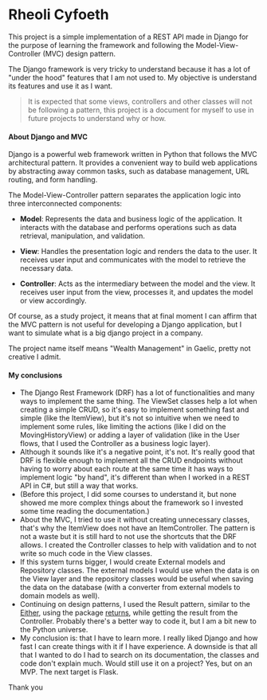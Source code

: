 # Rheoli Cyfoeth

This project is a simple implementation of a REST API made in Django for the purpose of learning the framework and following the Model-View-Controller (MVC) design pattern. 

The Django framework is very tricky to understand because it has a lot of "under the hood" features that I am not used to. My objective is understand its features and use it as I want. 
> It is expected that some views, controllers and other classes will not be following a pattern, this project is a document for myself to use in future projects to understand why or how.

#### About Django and MVC

Django is a powerful web framework written in Python that follows the MVC architectural pattern. It provides a convenient way to build web applications by abstracting away common tasks, such as database management, URL routing, and form handling.

The Model-View-Controller pattern separates the application logic into three interconnected components:

- **Model**: Represents the data and business logic of the application. It interacts with the database and performs operations such as data retrieval, manipulation, and validation.

- **View**: Handles the presentation logic and renders the data to the user. It receives user input and communicates with the model to retrieve the necessary data.

- **Controller**: Acts as the intermediary between the model and the view. It receives user input from the view, processes it, and updates the model or view accordingly.

Of course, as a study project, it means that at final moment I can affirm that the MVC pattern is not useful for developing a Django application, but I want to simulate what is a big django project in a company. 

The project name itself means "Wealth Management" in Gaelic, pretty not creative I admit.

#### My conclusions
- The Django Rest Framework (DRF) has a lot of functionalities and many ways to implement the same thing. The ViewSet classes help a lot when creating a simple CRUD, so it's easy to implement something fast and simple (like the ItemView), but it's not so intuitive when we need to implement some rules, like limiting the actions (like I did on the MovingHistoryView) or adding a layer of validation (like in the User flows, that I used the Controller as a business logic layer). 
- Although it sounds like it's a negative point, it's not. It's really good that DRF is flexible enough to implement all the CRUD endpoints without having to worry about each route at the same time it has ways to implement logic "by hand", it's different than when I worked in a REST API in C#, but still a way that works.
- (Before this project, I did some courses to understand it, but none showed me more complex things about the framework so I invested some time reading the documentation.)
- About the MVC, I tried to use it without creating unnecessary classes, that's why the ItemView does not have an ItemController. The pattern is not a waste but it is still hard to not use the shortcuts that the DRF allows. I created the Controller classes to help with validation and to not write so much code in the View classes. 
- If this system turns bigger, I would create External models and Repository classes. The external models I would use when the data is on the View layer and the repository classes would be useful when saving the data on the database (with a converter from external models to domain models as well).
- Continuing on design patterns, I used the Result pattern, similar to the [Either](https://www.thoughtworks.com/insights/blog/either-data-type-alternative-throwing-exceptions), using the package [returns](https://pypi.org/project/returns/), while getting the result from the Controller. Probably there's a better way to code it, but I am a bit new to the Python universe.
- My conclusion is: that I have to learn more. I really liked Django and how fast I can create things with it if I have experience. A downside is that all that I wanted to do I had to search on its documentation, the classes and code don't explain much. Would still use it on a project? Yes, but on an MVP. The next target is Flask.

Thank you